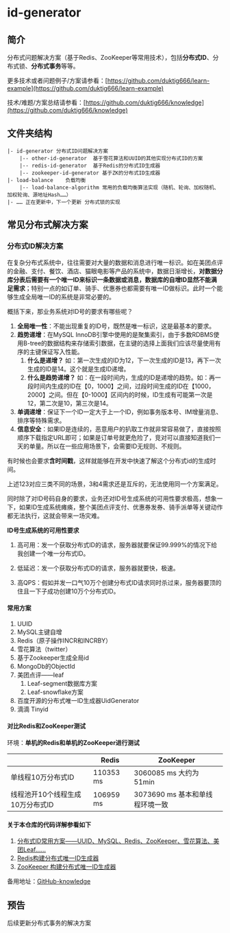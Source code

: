 # id-generator
## 简介

分布式问题解决方案（基于Redis、ZooKeeper等常用技术），包括**分布式ID**、分布式锁、**分布式事务**等等。

更多技术或者问题例子/方案请参看：[https://github.com/duktig666/learn-example](https://github.com/duktig666/learn-example)

技术/难题/方案总结请参看：[https://github.com/duktig666/knowledge](https://github.com/duktig666/knowledge)

## 文件夹结构

```
|- id-generator	分布式ID问题解决方案
    |-- other-id-generator	基于雪花算法和UUID的其他实现分布式ID的方案
    |-- redis-id-generator	基于Redis的分布式ID生成器
    |-- zookeeper-id-generator 基于ZK的分布式ID生成器
|- load-balance    负载均衡
    |-- load-balance-algorithm 常用的负载均衡算法实现（随机、轮询、加权随机、加权轮询、源地址Hash……）
|- …… 正在更新中，下一个更新 分布式锁的实现
```

## 常见分布式解决方案

### 分布式ID解决方案

在复杂分布式系统中，往往需要对大量的数据和消息进行唯一标识。如在美团点评的金融、支付、餐饮、酒店、猫眼电影等产品的系统中，数据日渐增长，**对数据分库分表后需要有一个唯一ID来标识一条数据或消息，数据库的自增ID显然不能满足需求**；特别一点的如订单、骑手、优惠券也都需要有唯一ID做标识。此时一个能够生成全局唯一ID的系统是非常必要的。

概括下来，那业务系统对ID号的要求有哪些呢？

1. **全局唯一性**：不能出现重复的ID号，既然是唯一标识，这是最基本的要求。
2. **趋势递增**：在MySQL InnoDB引擎中使用的是聚集索引，由于多数RDBMS使用B-tree的数据结构来存储索引数据，在主键的选择上面我们应该尽量使用有序的主键保证写入性能。
   1. **什么是递增？** 如：第一次生成的ID为12，下一次生成的ID是13，再下一次生成的ID是14。这个就是生成ID递增。
   2. **什么是趋势递增？** 如：在一段时间内，生成的ID是递增的趋势。如：再一段时间内生成的ID在【0，1000】之间，过段时间生成的ID在【1000，2000】之间。但在【0-1000】区间内的时候，ID生成有可能第一次是12，第二次是10，第三次是14。
3. **单调递增**：保证下一个ID一定大于上一个ID，例如事务版本号、IM增量消息、排序等特殊需求。
4. **信息安全**：如果ID是连续的，恶意用户的扒取工作就非常容易做了，直接按照顺序下载指定URL即可；如果是订单号就更危险了，竞对可以直接知道我们一天的单量。所以在一些应用场景下，会需要ID无规则、不规则。

有时候也会要求**含时间戳**，这样就能够在开发中快速了解这个分布式id的生成时间。

上述123对应三类不同的场景，3和4需求还是互斥的，无法使用同一个方案满足。

同时除了对ID号码自身的要求，业务还对ID号生成系统的可用性要求极高，想象一下，如果ID生成系统瘫痪，整个美团点评支付、优惠券发券、骑手派单等关键动作都无法执行，这就会带来一场灾难。

**ID号生成系统的可用性要求**

1. 高可用：发一个获取分布式ID的请求，服务器就要保证99.999%的情况下给我创建一个唯一分布式ID。

2. 低延迟：发一个获取分布式ID的请求，服务器就要快，极速。

3. 高QPS：假如并发一口气10万个创建分布式ID请求同时杀过来，服务器要顶的住且一下子成功创建10万个分布式ID。

#### 常用方案

1. UUID
2. MySQL主键自增
3. Redis（原子操作INCR和INCRBY）
4. 雪花算法（twitter）
5. 基于Zookeeper生成全局id
6. MongoDb的ObjectId
7. 美团点评——leaf
   1. Leaf-segment数据库方案
   2. Leaf-snowflake方案
8. 百度开源的分布式唯一ID生成器UidGenerator
9. 滴滴 Tinyid

#### 对比Redis和ZooKeeper测试

环境：**单机的Redis和单机的ZooKeeper进行测试**

|                                  | Redis     | ZooKeeper                        |
| -------------------------------- | --------- | -------------------------------- |
| 单线程10万分布式ID               | 110353 ms | 3060085 ms  大约为 51min         |
| 线程池开10个线程生成10万分布式ID | 106959 ms | 3073690 ms  基本和单线程环境一致 |

#### 关于本仓库的代码详解参看如下

1. [分布式ID常用方案——UUID、MySQL、Redis、ZooKeeper、雪花算法、美团Leaf……](https://duktig.cn/archives/85/)
2. [Redis构建分布式唯一ID生成器](https://duktig.cn/archives/88/)
3. [ZooKeeper 构建分布式唯一ID生成器](https://duktig.cn/archives/90/)

备用地址：[GitHub-knowledge](https://github.com/duktig666/knowledge/tree/main/%E5%88%86%E5%B8%83%E5%BC%8F%26%E5%BE%AE%E6%9C%8D%E5%8A%A1/%E5%88%86%E5%B8%83%E5%BC%8FID)

## 预告

后续更新分布式事务的解决方案

